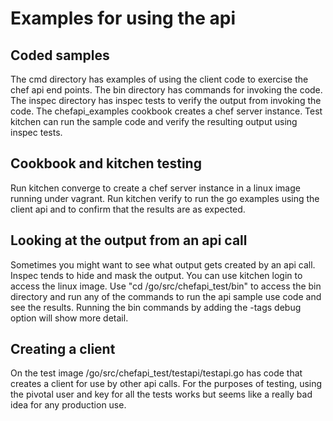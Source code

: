 # Examples for using the api

## Coded samples
The cmd directory has examples of using the client code to exercise the chef api end points.
The bin directory has commands for invoking the code.
The inspec directory has inspec tests to verify the output from invoking the code.
The chefapi_examples cookbook creates a chef server instance. Test kitchen can run the sample code and verify
the resulting output using inspec tests.

## Cookbook and kitchen testing
Run kitchen converge to create a chef server instance in a linux image running under vagrant.
Run kitchen verify to run the go examples using the client api and to confirm
that the results are as expected.

## Looking at the output from an api call
Sometimes you might want to see what output gets created by an api call.  Inspec tends to hide
and mask the output. You can use kitchen login to access the linux image. Use "cd /go/src/chefapi_test/bin"
to access the bin directory and run any of the commands to run the api sample use code and see
the results. Running the bin commands by adding the -tags debug option will show more detail.

## Creating a client
On the test image /go/src/chefapi_test/testapi/testapi.go has code that creates a client
for use by other api calls. For the purposes of testing, using the pivotal user and key
for all the tests works but seems like a really bad idea for any production use.
